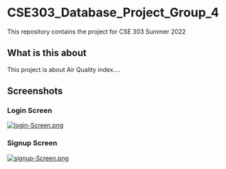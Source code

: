 # CSE303_Database_Project_Group_4
This repository contains the project for CSE 303 Summer 2022

## What is this about

This project is about Air Quality index....


## Screenshots

### Login Screen

[![login-Screen.png](https://i.postimg.cc/50V1yMhQ/login-Screen.png)](https://postimg.cc/VSD2Z2Lz)

### Signup Screen

[![signup-Screen.png](https://i.postimg.cc/nrN3VnW6/signup-Screen.png)](https://postimg.cc/gLqVNbmD)

